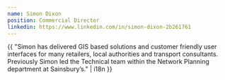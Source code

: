 ```yaml
---
name: Simon Dixon
position: Commercial Director
linkedin: https://www.linkedin.com/in/simon-dixon-2b261761
---
```


{{ "Simon has delivered GIS based solutions and customer friendly user interfaces for many retailers, local authorities and transport consultants. Previously Simon led the Technical team within the Network Planning department at Sainsbury’s." | i18n }}
